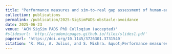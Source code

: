 ```yaml
---
title: "Performance measures and sim-to-real gap assessment of human-autonomy teaming in obstacle avoidance"
collection: publications
permalink: /publication/2025-SigSimPADS-obstacle-avoidance
date: 2025-06-23
venue: 'ACM SigSim PADS PhD Colloqium (accepted)'
#slidesurl: 'http://academicpages.github.io/files/slides1.pdf'
paperurl: 'https://doi.org/10.1145/3726301.3731540'
citation: 'R. Mai, A. Julius, and S. Mishra. &quot;Performance measures and sim-to-real gap assessment of human-autonomy teaming in obstacle avoidance&quot; <i>2025 SigSim PADS PhD Colloquium (accepted)</i>.'
---
```

